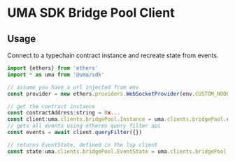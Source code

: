 # UMA SDK Bridge Pool Client

## Usage

Connect to a typechain contract instance and recreate state from events.

```js
import {ethers} from 'ethers'
import * as uma from '@uma/sdk'

// assume you have a url injected from env
const provider = new ethers.providers.WebSocketProvider(env.CUSTOM_NODE_URL)

// get the contract instance
const contractAddress:string = 0x...
const client:uma.clients.bridgePool.Instance = uma.clients.bridgePool.connect(contractAddress,provider)
// gets all events using etheres query filter api
const events = await client.queryFilter({})

// returns EventState, defined in the lsp client
const state:uma.clients.bridgePool.EventState = uma.clients.bridgePool.getEventState(events)

```
